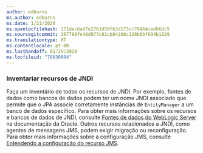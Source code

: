 ```yaml
---
author: edburns
ms.author: edburns
ms.date: 1/21/2020
ms.openlocfilehash: 171dac6ad7e2761d58f63d173cc78464cedb6dc5
ms.sourcegitcommit: 367780fe48d977c82cb84208c128b0bf694b1029
ms.translationtype: HT
ms.contentlocale: pt-BR
ms.lasthandoff: 01/29/2020
ms.locfileid: "76830804"
---
```

### <a name="inventory-jndi-resources"></a>Inventariar recursos de JNDI

Faça um inventário de todos os recursos de JNDI. Por exemplo, fontes de dados como bancos de dados podem ter um nome JNDI associado que permite que o JPA associe corretamente instâncias de `EntityManager` a um banco de dados específico. Para obter mais informações sobre os recursos e bancos de dados de JNDI, consulte [Fontes de dados do WebLogic Server](https://docs.oracle.com/en/middleware/fusion-middleware/weblogic-server/12.2.1.4/intro/jdbc.html) na documentação da Oracle. Outros recursos relacionados a JNDI, como agentes de mensagens JMS, podem exigir migração ou reconfiguração. Para obter mais informações sobre a configuração JMS, consulte [Entendendo a configuração do recurso JMS](https://docs.oracle.com/en/middleware/fusion-middleware/weblogic-server/12.2.1.4/jmsad/overview.html).
